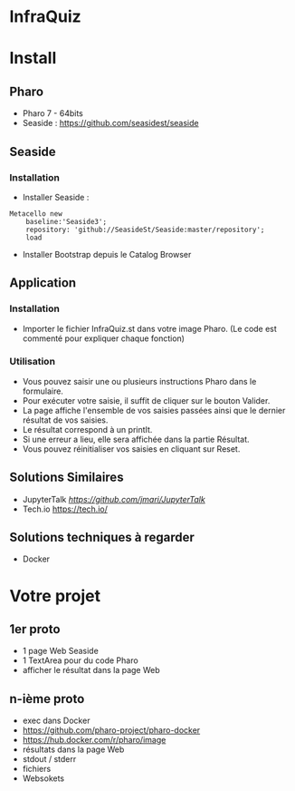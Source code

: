 # InfraQuiz

# Install

## Pharo 

- Pharo 7 - 64bits
- Seaside : https://github.com/seasidest/seaside

## Seaside

### Installation

- Installer Seaside :

```Smalltalk
Metacello new
    baseline:'Seaside3';
    repository: 'github://SeasideSt/Seaside:master/repository';
    load
```
- Installer Bootstrap depuis le Catalog Browser

## Application

### Installation

- Importer le fichier InfraQuiz.st dans votre image Pharo. (Le code est commenté pour expliquer chaque fonction)

### Utilisation

- Vous pouvez saisir une ou plusieurs instructions Pharo dans le formulaire.
- Pour exécuter votre saisie, il suffit de cliquer sur le bouton Valider.
- La page affiche l'ensemble de vos saisies passées ainsi que le dernier résultat de vos saisies.
- Le résultat correspond à un printIt.
- Si une erreur a lieu, elle sera affichée dans la partie Résultat.
- Vous pouvez réinitialiser vos saisies en cliquant sur Reset.

## Solutions Similaires 

- JupyterTalk *https://github.com/jmari/JupyterTalk*
- Tech.io https://tech.io/

## Solutions techniques à regarder 

- Docker

# Votre projet

## 1er proto

- 1 page Web Seaside
- 1 TextArea pour du code Pharo
- afficher le résultat dans la page Web

## n-ième proto

- exec dans Docker 
- https://github.com/pharo-project/pharo-docker
- https://hub.docker.com/r/pharo/image
- résultats dans la page Web
- stdout / stderr
- fichiers
- Websokets


